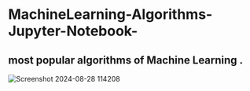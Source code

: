 # MachineLearning-Algorithms-Jupyter-Notebook-

most popular algorithms of  Machine Learning .
---------
![Screenshot 2024-08-28 114208](https://github.com/user-attachments/assets/0d43d380-e3f6-4426-9994-9aa048be93d7 )

